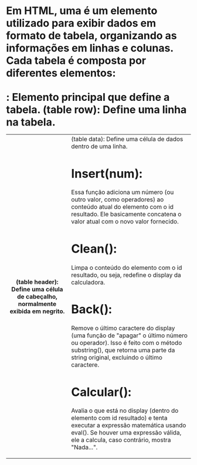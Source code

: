 # Em HTML, uma <table> é um elemento utilizado para exibir dados em formato de tabela, organizando as informações em linhas e colunas. Cada tabela é composta por diferentes elementos:

<table>: Elemento principal que define a tabela.
<tr> (table row): Define uma linha na tabela.
<th> (table header): Define uma célula de cabeçalho, normalmente exibida em negrito.
<td> (table data): Define uma célula de dados dentro de uma linha.


# Insert(num):

Essa função adiciona um número (ou outro valor, como operadores) ao conteúdo atual do elemento com o id resultado.
Ele basicamente concatena o valor atual com o novo valor fornecido.

# Clean():

Limpa o conteúdo do elemento com o id resultado, ou seja, redefine o display da calculadora.

# Back():

Remove o último caractere do display (uma função de "apagar" o último número ou operador). Isso é feito com o método substring(), que retorna uma parte da string original, excluindo o último caractere.

# Calcular():

Avalia o que está no display (dentro do elemento com id resultado) e tenta executar a expressão matemática usando eval(). Se houver uma expressão válida, ele a calcula, caso contrário, mostra "Nada...".